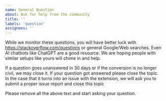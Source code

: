 ```yaml
---
name: General Question
about: Ask for help from the community
title: ''
labels: 'question'
assignees: ''
---
```

While we monitor these questions, you will have better luck with https://stackoverflow.com/questions
or general Google/Web searches. Even AI chatbots like ChatGPT are a good resource. We are hoping
people with similar setups like yours will chime in and help.

If a question goes unanswered in 30 days or if the conversion is no longer civil, we may close it.
If your question got answered please close the topic. In the case that it turns into an issue
with the extension, we will ask you to submit a proper issue report and close this topic

Please remove all the above text and start asking your question.
